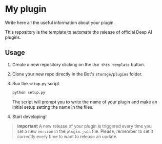 # My plugin

Write here all the useful information about your plugin.

This repository is the template to automate the release of official Deep AI plugins. 

## Usage

1. Create a new repository clicking on the `Use this template` button.
2. Clone your new repo directly in the Bot's `storage/plugins` folder.
3. Run the `setup.py` script:
    ```bash
    python setup.py
    ```
    The script will prompt you to write the name of your plugin and make an initial setup setting the name in the files.

4. Start developing!

> **Important**
> A new release of your plugin is triggered every time you set a new `version` in the `plugin.json` file.
> Please, remember to set it correctly every time to want to release an update.

